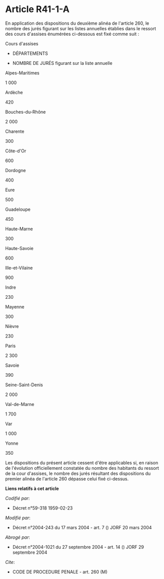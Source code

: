 # Article R41-1-A

En application des dispositions du deuxième alinéa de l'article 260, le nombre des jurés figurant sur les listes annuelles
établies dans le ressort des cours d'assises énumérées ci-dessous est fixé comme suit :

Cours d'assises

- DÉPARTEMENTS

- NOMBRE DE JURÉS figurant sur la liste annuelle

Alpes-Maritimes

1 000 

Ardèche

420 

Bouches-du-Rhône

2 000 

Charente

300 

Côte-d'Or

600 

Dordogne

400 

Eure

500 

Guadeloupe

450 

Haute-Marne

300 

Haute-Savoie

600 

Ille-et-Vilaine

900 

Indre

230 

Mayenne

300 

Nièvre

230 

Paris

2 300 

Savoie

390 

Seine-Saint-Denis

2 000

Val-de-Marne

1 700 

Var

1 000 

Yonne

350 

Les dispositions du présent article cessent d'être applicables si, en raison de l'évolution officiellement constatée du
nombre des habitants du ressort de la cour d'assises, le nombre des jurés résultant des dispositions du premier alinéa de
l'article 260 dépasse celui fixé ci-dessus.

**Liens relatifs à cet article**

_Codifié par_:

  - Décret n°59-318 1959-02-23

_Modifié par_:

  - Décret n°2004-243 du 17 mars 2004 - art. 7 () JORF 20 mars 2004

_Abrogé par_:

  - Décret n°2004-1021 du 27 septembre 2004 - art. 14 () JORF 29 septembre 2004

_Cite_:

  - CODE DE PROCEDURE PENALE - art. 260 (M)
